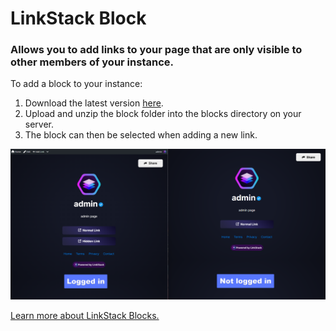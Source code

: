 # LinkStack Block

### Allows you to add links to your page that are only visible to other members of your instance.

To add a block to your instance:
1. Download the latest version [here](https://github.com/JulianPrieber/hidden-link/releases/latest/download/hidden-link.zip).
2. Upload and unzip the block folder into the blocks directory on your server.
3. The block can then be selected when adding a new link.

![preview](https://raw.githubusercontent.com/JulianPrieber/hidden-link/refs/heads/main/preview.png)


[Learn more about LinkStack Blocks.](https://github.com/LinkStackOrg/linkstack-blocks/wiki)
